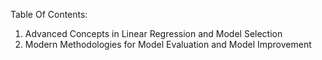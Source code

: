 Table Of Contents:

1. Advanced Concepts in Linear Regression and Model Selection
2. Modern Methodologies for Model Evaluation and Model Improvement